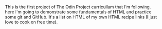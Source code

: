 This is the first project of The Odin Project curricullum that I'm following, here I'm going to demonstrate some fundamentals of HTML and practice some git and GitHub. It's a list on HTML of my own HTML recipe links (I just love to cook on free time).